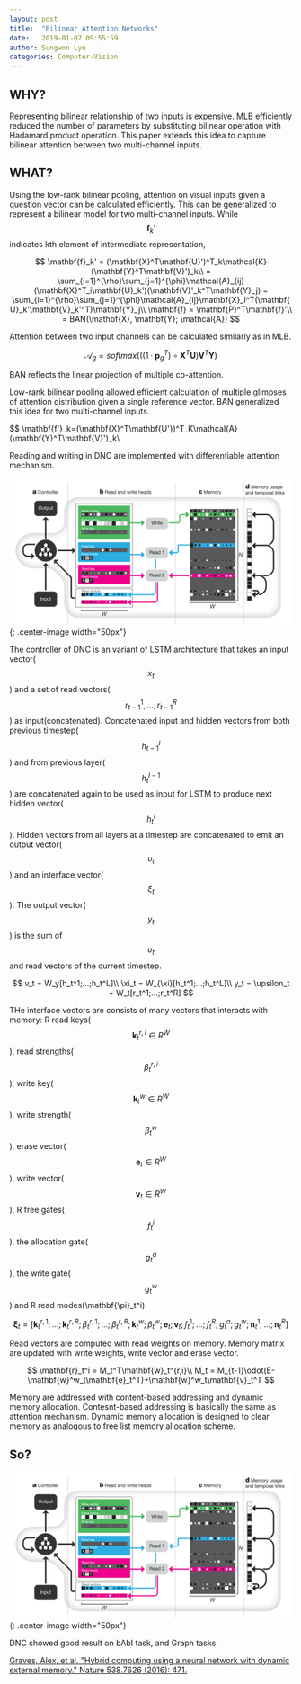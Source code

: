```yaml
---
layout: post
title:  "Bilinear Attention Networks"
date:   2019-01-07 09:55:59
author: Sungwon Lyu
categories: Computer-Vision
---
```


## WHY? 
Representing bilinear relationship of two inputs is expensive. [MLB](https://lyusungwon.github.io/deep-learning/2018/09/19/mlb.html) efficiently reduced the number of parameters by substituting bilinear operation with Hadamard product operation. This paper extends this idea to capture bilinear attention between two multi-channel inputs. 

## WHAT?
Using the low-rank bilinear pooling, attention on visual inputs given a question vector can be calculated efficiently. This can be generalized to represent a bilinear model for two multi-channel inputs. While $$\mathbf{f}_k'$$ indicates kth element of intermediate representation,

$$
\mathbf{f}_k' = (\mathbf{X}^T\mathbf{U}')^T_k\mathcal{K}(\mathbf{Y}^T\mathbf{V}')_k\\
= \sum_{i=1}^{\rho}\sum_{j=1}^{\phi}\mathcal{A}_{ij}(\mathbf{X}^T_i\mathbf{U}_k')(\mathbf{V}'_k^T\mathbf{Y}_j) = \sum_{i=1}^{\rho}\sum_{j=1}^{\phi}\mathcal{A}_{ij}\mathbf{X}_i^T(\mathbf{U}_k'\mathbf{V}_k'^T)\mathbf{Y}_j\\
\mathbf{f} = \mathbf{P}^T\mathbf{f}'\\
= BAN(\mathbf{X}, \mathbf{Y}; \mathcal{A})
$$

Attention between two input channels can be calculated  similarly as in MLB.

$$
\mathcal{A}_g = softmax(((1\cdot\mathbf{p}_g^T)\circ \mathbf{X}^T\mathbf{U})\mathbf{V}^T\mathbf{Y}) 
$$

BAN reflects the linear projection of multiple co-attention. 



Low-rank bilinear pooling allowed efficient calculation of multiple glimpses of attention distribution given a single reference vector. BAN generalized this idea for two multi-channel inputs.

$$
\mathbf{f'}_k=(\mathbf{X}^T\mathbf{U'})^T_K\mathcal{A}(\mathbf{Y}^T\mathbf{V}')_k\\


Reading and writing in DNC are implemented with differentiable attention mechanism. 

![image](/assets/images/dnc1.png){: .center-image width="50px"}

The controller of DNC is an variant of LSTM architecture that takes an input vector($$x_t$$) and a set of read vectors($$r_{t-1}^1,...,r_{t-1}^R$$) as input(concatenated). Concatenated input and hidden vectors from both previous timestep($$h_{t-1}^l$$) and from previous layer($$h_t^{l-1}$$) are concatenated again to be used as input for LSTM to produce next hidden vector($$h_t^l$$). Hidden vectors from all layers at a timestep are concatenated to emit an output vector($$\upsilon_t$$) and an interface vector($$\xi_t$$). The output vector($$y_t$$) is the sum of $$\upsilon_t$$ and read vectors of the current timestep.

$$
v_t = W_y[h_t^1;...;h_t^L]\\
\xi_t = W_{\xi}[h_t^1;...;h_t^L]\\
y_t = \upsilon_t + W_t[r_t^1;...;r_t^R]
$$

THe interface vectors are consists of many vectors that interacts with memory: R read keys($$\mathbf{k}_t^{r,i}\in R^W$$), read strengths($$\beta_t^{r,i}$$), write key($$\mathbf{k}_t^w\in R^W$$), write strength($$\beta_t^w$$), erase vector($$\mathbf{e}_t\in R^W$$), write vector($$\mathbf{v}_t\in R^W$$), R free gates($$f_t^i$$), the allocation gate($$g_t^a$$), the write gate($$g_t^w$$) and R read modes(\mathbf{\pi}_t^i).

$$
\mathbf{\xi}_t = [\mathbf{k}_t^{r,1};...;\mathbf{k}_t^{r,R};\beta_t^{r,1};...;\beta_t^{r,R};\mathbf{k}_t^w;\beta_t^w;\mathbf{e}_t;\mathbf{v}_t;f_t^1;...;f_t^R;g_t^a;g_t^w;\mathbf{\pi}_t^1;...;\mathbf{\pi}_t^R]
$$

Read vectors are computed with read weights on memory. Memory matrix are updated with write weights, write vector and erase vector. 

$$
\mathbf{r}_t^i = M_t^T\mathbf{w}_t^{r,i}\\
M_t = M_{t-1}\odot(E-\mathbf{w}^w_t\mathbf{e}_t^T)+\mathbf{w}^w_t\mathbf{v}_t^T
$$

Memory are addressed with content-based addressing and dynamic memory allocation. Contesnt-based addressing is basically the same as attention mechanism. Dynamic memory allocation is designed to clear memory as analogous to free list memory allocation scheme. 

## So?

![image](/assets/images/dnc1.png){: .center-image width="50px"}

DNC showed good result on bAbI task, and Graph tasks. 

[Graves, Alex, et al. "Hybrid computing using a neural network with dynamic external memory." Nature 538.7626 (2016): 471.](https://www.nature.com/articles/nature20101)